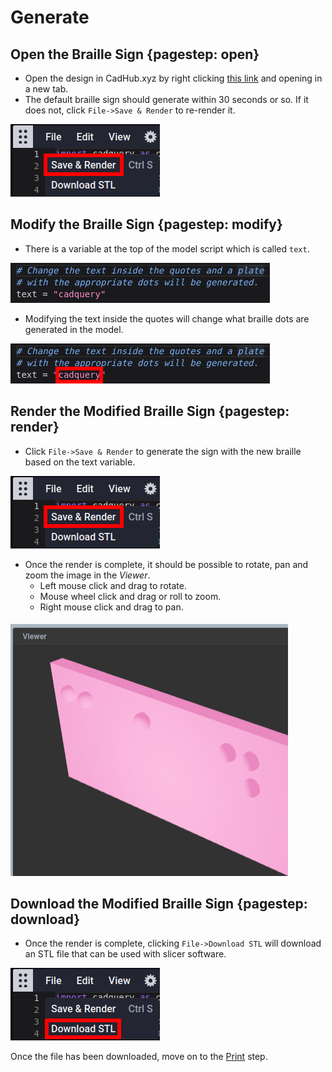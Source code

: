 # Generate

## Open the Braille Sign {pagestep: open}

* Open the design in CadHub.xyz by right clicking [this link](https://cadhub.xyz/dev-ide/cadQuery#fetch_text_v1=https://github.com/7B-Things/braille-signage-generator/blob/main/braille_signage_generator.py) and opening in a new tab.
* The default braille sign should generate within 30 seconds or so. If it does not, click `File->Save & Render` to re-render it.

![CadHub.xyz Render button](images/braille_sign_generator_cadhub_render_button.png)

## Modify the Braille Sign {pagestep: modify}

* There is a variable at the top of the model script which is called `text`.

![Text variable](images/braille_sign_generator_text_variable.png)

* Modifying the text inside the quotes will change what braille dots are generated in the model.

![Text variable highlighted](images/braille_sign_generator_text_variable_highlighted.png)

## Render the Modified Braille Sign {pagestep: render}

* Click `File->Save & Render` to generate the sign with the new braille based on the text variable.

![CadHub.xyz Render button](images/braille_sign_generator_cadhub_render_button.png)

* Once the render is complete, it should be possible to rotate, pan and zoom the image in the _Viewer_.
     * Left mouse click and drag to rotate.
     * Mouse wheel click and drag or roll to zoom.
     * Right mouse click and drag to pan.

![CadHub 3D Viewer with rendered braille sign](images/braille_sign_generator_cadhub_viewer_with_render.png)

## Download the Modified Braille Sign {pagestep: download}

* Once the render is complete, clicking `File->Download STL` will download an STL file that can be used with slicer software.

![CadHub Download STL button](images/braille_sign_generator_download_stl_button.png)

Once the file has been downloaded, move on to the [Print](print.md) step.